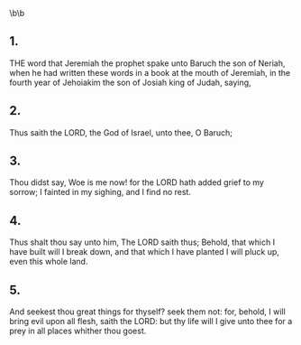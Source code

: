 \b\b
## 1.
THE word that Jeremiah the prophet spake unto Baruch the son of Neriah, when he had written these words in a book at the mouth of Jeremiah, in the fourth year of Jehoiakim the son of Josiah king of Judah, saying,
## 2.
Thus saith the LORD, the God of Israel, unto thee, O Baruch;
## 3.
Thou didst say, Woe is me now!  for the LORD hath added grief to my sorrow; I fainted in my sighing, and I find no rest.
## 4.
Thus shalt thou say unto him, The LORD saith thus; Behold, that which I have built will I break down, and that which I have planted I will pluck up, even this whole land.
## 5.
And seekest thou great things for thyself?  seek them not: for, behold, I will bring evil upon all flesh, saith the LORD: but thy life will I give unto thee for a prey in all places whither thou goest.
